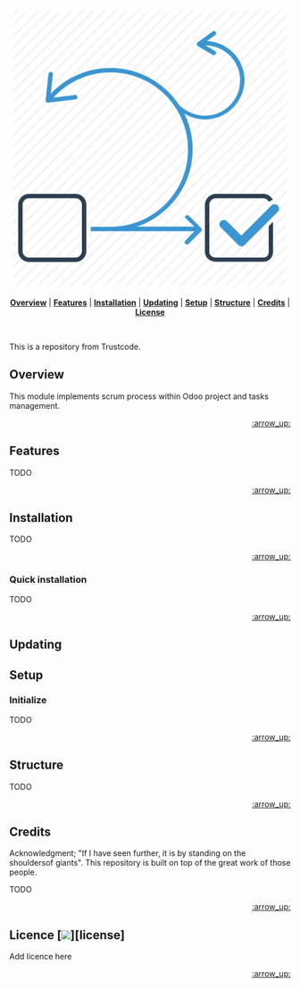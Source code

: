 <p align="center">
<a name="top" href="http://trustcode.com.br/scrum"><img src="https://github.com/Trust-Code/odoo-project_scrum/raw/master/project_scrum/static/description/icon.png"></a>
</p>

<p align="center">
<b><a href="#overview">Overview</a></b>
|
<b><a href="#features">Features</a></b>
|
<b><a href="#installation">Installation</a></b>
|
<b><a href="#updating">Updating</a></b>
|
<b><a href="#setup">Setup</a></b>
|
<b><a href="#structure">Structure</a></b>
|
<b><a href="#credits">Credits</a></b>
|
<b><a href="#license">License</a></b>
</p>

<br>

This is a repository from Trustcode.

## Overview

This module implements scrum process within Odoo project and tasks management.

<p align="right"><a href="#top">:arrow_up:</a></p>

## Features

TODO

<p align="right"><a href="#top">:arrow_up:</a></p>

## Installation

TODO

<p align="right"><a href="#top">:arrow_up:</a></p>

### Quick installation

TODO

<p align="right"><a href="#top">:arrow_up:</a></p>

## Updating

## Setup

### Initialize

TODO 

<p align="right"><a href="#top">:arrow_up:</a></p>

## Structure

TODO 

<p align="right"><a href="#top">:arrow_up:</a></p>

## Credits

Acknowledgment; "If I have seen further, it is by standing on the shouldersof giants". This repository is built on top of the great work of those people.

TODO

<p align="right"><a href="#top">:arrow_up:</a></p>

## Licence [![](http://img.shields.io/badge/license-MIT-blue.svg?style=flat-square)][license]

Add licence here

<p align="right"><a href="#top">:arrow_up:</a></p>

